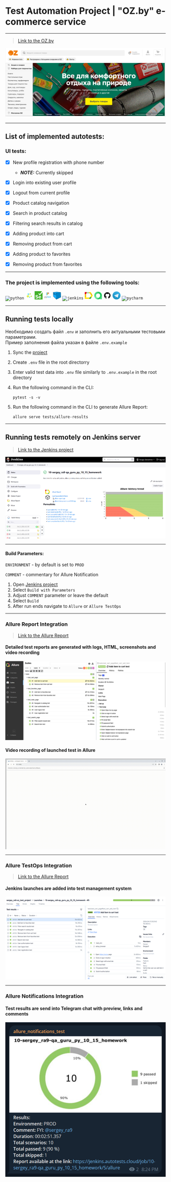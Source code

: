 # Test Automation Project | "OZ.by" e-commerce service

----
> [Link to the OZ.by](https://oz.by//)

![](https://github.com/gerasimovsa/qa_guru_py_10_15/blob/main/assets/ozby.png)

----

## List of implemented autotests:

### UI tests:

- [x] New profile registration with phone number
  - **_NOTE:_** Currently skipped
- [x] Login into existing user profile
- [x] Logout from current profile
- [x] Product catalog navigation
- [x] Search in product catalog
- [x] Filtering search results in catalog
- [x] Adding product into cart
- [x] Removing product from cart
- [x] Adding product to favorites
- [x] Removing product from favorites


----

### The project is implemented using the following tools:

<p  align="left">
<code><img width="5%" title="python" src="https://cdn.jsdelivr.net/gh/devicons/devicon@latest/icons/python/python-original.svg"></code>
<code><img width="5%" title="selene" src="assets\selene.png"></code>
<code><img width="5%" title="selenium" src="assets\selenium.png"></code>
<code><img width="5%" title="pytest" src="assets\pytest.png"></code>
<code><img width="5%" title="selenoid" src="assets\selenoid.PNG"></code>
<code><img width="5%" title="jenkins" src="https://cdn.jsdelivr.net/gh/devicons/devicon@latest/icons/jenkins/jenkins-original.svg"></code>
<code><img width="5%" title="allure" src="assets\allure_report.png"></code>
<code><img width="5%" title="alluretestops" src="assets\allure_testops.png"></code>
<code><img width="5%" title="github" src="assets\github.png"></code>  
<code><img width="5%" title="telegram" src="assets\tg.png"></code>   
<code><img width="5%" title="pycharm" src="https://cdn.jsdelivr.net/gh/devicons/devicon@latest/icons/pycharm/pycharm-original.svg"></code>  

----

## Running tests locally

Необходимо создать файл `.env` и заполнить его актуальными тестовыми параметрами.  
Пример заполнения файла указан в файле `.env.example`

1) Sync the [project](https://github.com/gerasimovsa/qa_guru_py_10_15)
2) Create `.env` file in the root directorry
3) Enter valid test data into `.env` file similarly to `.env.example` in the root directory
4) Run the following command in the CLI:
   
   ```commandline
   pytest -s -v
   ```

5) Run the following command in the CLI to generate Allure Report:

   ```commandline
   allure serve tests/allure-results
   ```

----

## Running tests remotely on Jenkins server

> [Link to the Jenkins project](https://jenkins.autotests.cloud/job/10-sergey_ra9-qa_guru_py_10_15_homework)

![](https://github.com/gerasimovsa/qa_guru_py_10_15/blob/main/assets/jenkins_integration.png)

----

#### Build Parameters:

`ENVIRONMENT` - by default is set to `PROD`

`COMMENT` - commentary for Allure Notification

1. Open [Jenkins project](https://jenkins.autotests.cloud/job/10-sergey_ra9-qa_guru_py_10_15_homework)
2. Select `Build with Parameters`
3. Adjust `COMMENT` parameter or leave the default
4. Select `Build`
5. After run ends navigate to `Allure` or `Allure TestOps`

----

### Allure Report Integration

> [Link to the Allure Report](https://jenkins.autotests.cloud/job/10-sergey_ra9-qa_guru_py_10_15_homework/5/allure/)

#### Detailed test reports are generated with logs, HTML, screenshots and video recording

![](https://github.com/gerasimovsa/qa_guru_py_10_15/blob/main/assets/allure_reports_integration.png)

#### Video recording of launched test in Allure 

![](https://github.com/gerasimovsa/qa_guru_py_10_15/blob/main/assets/allure_attachment_video.gif)

----

### Allure TestOps Integration

> [Link to the Allure Report](https://jenkins.autotests.cloud/job/10-sergey_ra9-qa_guru_py_10_15_homework/5/allure/)

#### Jenkins launches are added into test management system

![](https://github.com/gerasimovsa/qa_guru_py_10_15/blob/main/assets/allure_testops_integration.png)

----

### Allure Notifications Integration

#### Test results are send into Telegram chat with preview, links and comments

![](https://github.com/gerasimovsa/qa_guru_py_10_15/blob/main/assets/allure_notifications.png)





